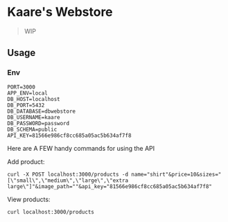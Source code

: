 # Kaare's Webstore

> WIP

## Usage

### Env

```
PORT=3000
APP_ENV=local
DB_HOST=localhost
DB_PORT=5432
DB_DATABASE=dbwebstore
DB_USERNAME=kaare
DB_PASSWORD=password
DB_SCHEMA=public
API_KEY=81566e986cf8cc685a05ac5b634af7f8
```

Here are A FEW handy commands for using the API

Add product:

```
curl -X POST localhost:3000/products -d name="shirt"&price=10&sizes="[\"small\",\"medium\",\"large\",\"extra large\"]"&image_path=""&api_key="81566e986cf8cc685a05ac5b634af7f8"
```

View products:

```
curl localhost:3000/products
```
